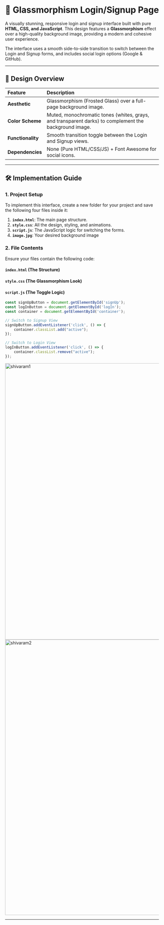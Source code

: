 # 🌟 Glassmorphism Login/Signup Page

A visually stunning, responsive login and signup interface built with pure **HTML, CSS, and JavaScript**. This design features a **Glassmorphism** effect over a high-quality background image, providing a modern and cohesive user experience.

The interface uses a smooth side-to-side transition to switch between the Login and Signup forms, and includes social login options (Google & GitHub).

---

## 📸 Design Overview

| Feature | Description |
| :--- | :--- |
| **Aesthetic** | Glassmorphism (Frosted Glass) over a full-page background image. |
| **Color Scheme** | Muted, monochromatic tones (whites, grays, and transparent darks) to complement the background image. |
| **Functionality** | Smooth transition toggle between the Login and Signup views. |
| **Dependencies** | None (Pure HTML/CSS/JS) + Font Awesome for social icons. |

---

## 🛠️ Implementation Guide

### 1. Project Setup

To implement this interface, create a new folder for your project and save the following four files inside it:

1.  **`index.html`**: The main page structure.
2.  **`style.css`**: All the design, styling, and animations.
3.  **`script.js`**: The JavaScript logic for switching the forms.
4.  **`image.jpg`**: Your desired background image
   
### 2. File Contents

Ensure your files contain the following code:

#### `index.html` (The Structure)

#### `style.css` (The Glassmorphism Look)

#### `script.js` (The Toggle Logic)

```javascript
const signUpButton = document.getElementById('signUp');
const logInButton = document.getElementById('logIn');
const container = document.getElementById('container');

// Switch to Signup View
signUpButton.addEventListener('click', () => {
    container.classList.add("active");
});

// Switch to Login View
logInButton.addEventListener('click', () => {
    container.classList.remove("active");
});
```
<img width="1919" height="906" alt="shivaram1" src="https://github.com/user-attachments/assets/269c893b-6f4c-44c3-a762-94f7411b1b29" />

<img width="1919" height="903" alt="shivaram2" src="https://github.com/user-attachments/assets/63d2b7d8-7f5e-4c4f-afa9-45a8917ec89c" />

---
